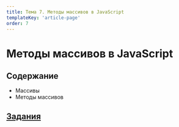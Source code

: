 ```yaml
---
title: Тема 7. Методы массивов в JavaScript
templateKey: 'article-page'
order: 7
---
```

# Методы массивов в JavaScript

## Содержание

-   <gatsby-link to="/externals/topic7_js-array-methods/js-array-methods#массивы">Массивы</gatsby-link>
-   <gatsby-link to="/externals/topic7_js-array-methods/js-array-methods#методы-массивов">Методы массивов</gatsby-link>

## [Задания]()
